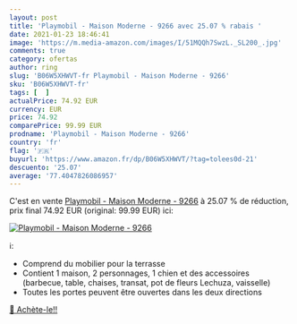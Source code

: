 ```yaml
---
layout: post
title: 'Playmobil - Maison Moderne - 9266 avec 25.07 % rabais '
date: 2021-01-23 18:46:41
image: 'https://m.media-amazon.com/images/I/51MQQh7SwzL._SL200_.jpg'
comments: true
category: ofertas
author: ring
slug: 'B06W5XHWVT-fr Playmobil - Maison Moderne - 9266'
sku: 'B06W5XHWVT-fr'
tags: [  ]
actualPrice: 74.92 EUR
currency: EUR
price: 74.92
comparePrice: 99.99 EUR
prodname: 'Playmobil - Maison Moderne - 9266'
country: 'fr'
flag: '🇫🇷'
buyurl: 'https://www.amazon.fr/dp/B06W5XHWVT/?tag=tolees0d-21'
descuento: '25.07'
average: '77.4047826086957'
---
```


C'est en vente [Playmobil - Maison Moderne - 9266](https://www.amazon.fr/dp/B06W5XHWVT/?tag=tolees0d-21)  à  25.07 % de réduction, prix final  74.92 EUR (original: 99.99 EUR) ici:

[![Playmobil - Maison Moderne - 9266](https://m.media-amazon.com/images/I/51MQQh7SwzL._SL200_.jpg)](https://www.amazon.fr/dp/B06W5XHWVT/?tag=tolees0d-21)

ℹ️:

- Comprend du mobilier pour la terrasse
- Contient 1 maison, 2 personnages, 1 chien et des accessoires (barbecue, table, chaises, transat, pot de fleurs Lechuza, vaisselle)
- Toutes les portes peuvent être ouvertes dans les deux directions

[🛒 Achète-le!!](https://www.amazon.fr/dp/B06W5XHWVT/?tag=tolees0d-21)

